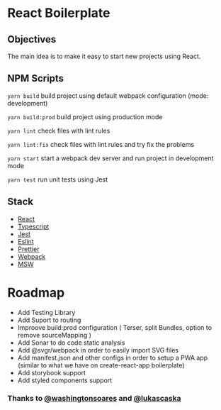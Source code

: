 # React Boilerplate

## Objectives
The main idea is to make it easy to start new projects using React.


## NPM Scripts

`yarn build` build project using default webpack configuration (mode: development)

`yarn build:prod` build project using production mode

`yarn lint` check files with lint rules

`yarn lint:fix` check files with lint rules and try fix the problems

`yarn start` start a webpack dev server and run project in development mode

`yarn test` run unit tests using Jest


## Stack
  - [React](https://reactjs.org/)
  - [Typescript](https://www.typescriptlang.org/)
  - [Jest](https://jestjs.io/)
  - [Eslint](https://eslint.org/)
  - [Prettier](https://prettier.io/)
  - [Webpack](https://webpack.js.org/)
  - [MSW](https://mswjs.io/)


# Roadmap
- Add Testing Library
- Add Suport to routing
- Improove build:prod configuration ( Terser, split Bundles, option to remove sourceMapping )
- Add Sonar to do code static analysis
- Add @svgr/webpack in order to easily import SVG files 
- Add manifest.json and other configs in order to setup a PWA app (similar to what we have on create-react-app boilerplate)
- Add storybook support
- Add styled components support

### Thanks to [@washingtonsoares](https://github.com/washingtonsoares) and [@lukascaska](https://github.com/lukascaska)
